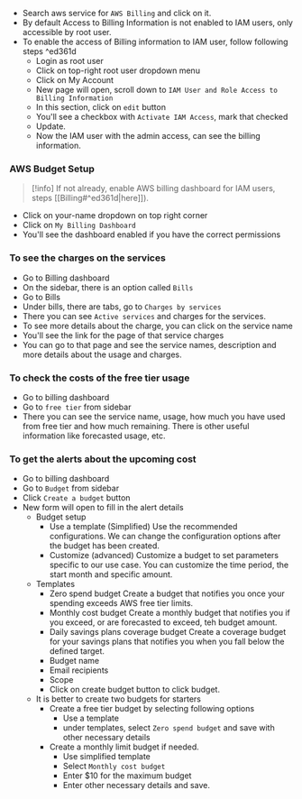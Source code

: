 - Search aws service for `AWS Billing` and click on it. 
- By default Access to Billing Information is not enabled to IAM users, only accessible by root user.
- To enable the access of Billing information to IAM user, follow following steps ^ed361d
	- Login as root user
	- Click on top-right root user dropdown menu
	- Click on My Account
	- New page will open, scroll down to `IAM User and Role Access to Billing Information`
	- In this section, click on `edit` button
	- You'll see a checkbox with `Activate IAM Access`, mark that checked
	- Update.
	- Now the IAM user with the admin access, can see the billing information.

### AWS Budget Setup
> [!info]
> If not already, enable AWS billing dashboard for IAM users, steps [[Billing#^ed361d|here]]).

- Click on your-name dropdown on top right corner
- Click on `My Billing Dashboard`
- You'll see the dashboard enabled if you have the correct permissions

### To see the charges on the services
- Go to Billing dashboard
- On the sidebar, there is an option called `Bills`
- Go to Bills
- Under bills, there are tabs, go to `Charges by services`
- There you can see `Active services` and charges for the services.
- To see more details about the charge, you can click on the service name
- You'll see the link for the page of that service charges
- You can go to that page and see the service names, description and more details about the usage and charges.

### To check the costs of the free tier usage
- Go to billing dashboard
- Go to `free tier` from sidebar
- There you can see the service name, usage, how much you have used from free tier and how much remaining. There is other useful information like forecasted usage, etc.

### To get the alerts about the upcoming cost
- Go to billing dashboard
- Go to `Budget` from sidebar
- Click `Create a budget` button
- New form will open to fill in the alert details
	- Budget setup
		- Use a template (Simplified)
		  Use the recommended configurations. We can change the configuration options after the budget has been created.
		- Customize (advanced)
		  Customize a budget to set parameters specific to our use case. You can customize the time period, the start month and specific amount.
	- Templates
		- Zero spend budget
		  Create a budget that notifies you once your spending exceeds AWS free tier limits.
		- Monthly cost budget
		  Create a monthly budget that notifies you if you exceed, or are forecasted to exceed, teh budget amount.
		- Daily savings plans coverage budget
		  Create a coverage budget for your savings plans that notifies you when you fall below the defined target.
	  - Budget name
	  - Email recipients
	  - Scope
	  - Click on create budget button to click budget.
  - It is better to create two budgets for starters
	  - Create a free tier budget by selecting following options
		  - Use a template
		  - under templates, select `Zero spend budget` and save with other necessary details
	  - Create a monthly limit budget if needed.
		  - Use simplified template
		  - Select `Monthly cost budget`
		  - Enter $10 for the maximum budget
		  - Enter other necessary details and save.
